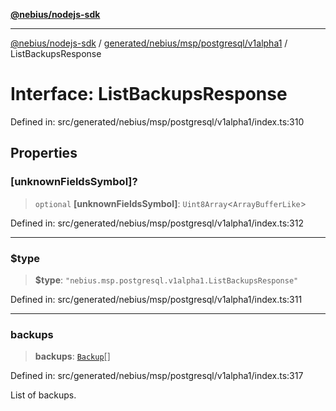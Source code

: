 [**@nebius/nodejs-sdk**](../../../../../../README.md)

---

[@nebius/nodejs-sdk](../../../../../../README.md) / [generated/nebius/msp/postgresql/v1alpha1](../README.md) / ListBackupsResponse

# Interface: ListBackupsResponse

Defined in: src/generated/nebius/msp/postgresql/v1alpha1/index.ts:310

## Properties

### \[unknownFieldsSymbol\]?

> `optional` **\[unknownFieldsSymbol\]**: `Uint8Array`\<`ArrayBufferLike`\>

Defined in: src/generated/nebius/msp/postgresql/v1alpha1/index.ts:312

---

### $type

> **$type**: `"nebius.msp.postgresql.v1alpha1.ListBackupsResponse"`

Defined in: src/generated/nebius/msp/postgresql/v1alpha1/index.ts:311

---

### backups

> **backups**: [`Backup`](Backup.md)[]

Defined in: src/generated/nebius/msp/postgresql/v1alpha1/index.ts:317

List of backups.
